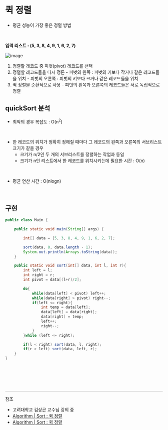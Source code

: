 # 퀵 정렬

- 평균 성능이 가장 좋은 정렬 방법

<br/>

**입력 리스트 : (5, 3, 8, 4, 9, 1, 6, 2, 7)**

![image](https://user-images.githubusercontent.com/61372486/128570545-9101b455-a6e9-4753-a7b8-4e7985234987.png)

  1) 정렬할 레코드 중 피벗(pivot) 레코드를 선택
  2) 정렬할 레코드들을 다시 정돈
    - 피벗의 왼쪽 : 피벗의 키보다 작거나 같은 레코드들을 위치
    - 피벗의 오른쪽 : 피벗의 키보다 크거나 같은 레코드들을 위치
  3) 퀵 정렬을 순환적으로 사용
    - 피벗의 왼쪽과 오른쪽의 레코드들은 서로 독립적으로 정렬




## quickSort 분석

  - 최악의 경우 복잡도 : O(n<sup>2</sup>)

<br/> 
 
- 한 레코드의 위치가 정확히 정해질 때마다 그 레코드의 왼쪽과 오른쪽의 서브리스트 크기가 같을 경우
  - 크기가 n/2인 두 개의 서브리스트를 정렬하는 작업과 동일
  - 크기가 n인 리스트에서 한 레코드를 위치시키는데 필요한 시간 : O(n)
  
<br/> 

- 평균 연산 시간 : O(nlogn)
  
  
<br/>

## 구현

```java
public class Main {

    public static void main(String[] args) {

        int[] data = {5, 3, 8, 4, 9, 1, 6, 2, 7};

        sort(data, 0, data.length - 1);
        System.out.println(Arrays.toString(data));
    }

    public static void sort(int[] data, int l, int r){
        int left = l;
        int right = r;
        int pivot = data[(l+r)/2];

        do{
            while(data[left] < pivot) left++;
            while(data[right] > pivot) right--;
            if(left <= right){
                int temp = data[left];
                data[left] = data[right];
                data[right] = temp;
                left++;
                right--;
            }
        }while (left <= right);

        if(l < right) sort(data, l, right);
        if(r > left) sort(data, left, r);
    }
}
```


 
<br/><br/><br/><br/>
   
---
참조
- 고려대학교 김상곤 교수님 강의 중
- [Algorithm | Sort : 퀵 정렬](https://gongbu-ing.tistory.com/66)
- [Algorithm | Sort : 퀵 정렬](https://gongbu-ing.tistory.com/66)
